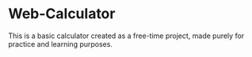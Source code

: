 # Web-Calculator
This is a basic calculator created as a free-time project, made purely for practice and learning purposes.
